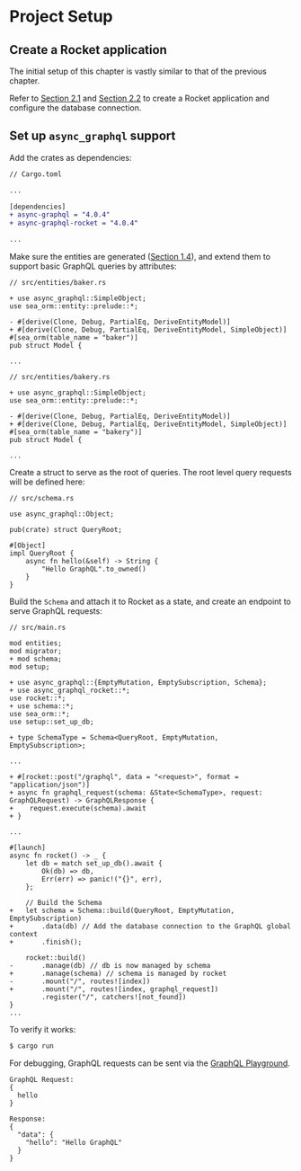 # Project Setup

## Create a Rocket application

The initial setup of this chapter is vastly similar to that of the previous chapter.

Refer to [Section 2.1](ch02-01-project-setup.md) and [Section 2.2](ch02-02-connect-to-database.md) to create a Rocket application and configure the database connection.

## Set up `async_graphql` support

Add the crates as dependencies:

```diff
// Cargo.toml

...

[dependencies]
+ async-graphql = "4.0.4"
+ async-graphql-rocket = "4.0.4"

...
```

Make sure the entities are generated ([Section 1.4](ch01-04-entity-generation.md)), and extend them to support basic GraphQL queries by attributes:

```rust, no_run
// src/entities/baker.rs

+ use async_graphql::SimpleObject;
use sea_orm::entity::prelude::*;

- #[derive(Clone, Debug, PartialEq, DeriveEntityModel)]
+ #[derive(Clone, Debug, PartialEq, DeriveEntityModel, SimpleObject)]
#[sea_orm(table_name = "baker")]
pub struct Model {

...
```

```rust, no_run
// src/entities/bakery.rs

+ use async_graphql::SimpleObject;
use sea_orm::entity::prelude::*;

- #[derive(Clone, Debug, PartialEq, DeriveEntityModel)]
+ #[derive(Clone, Debug, PartialEq, DeriveEntityModel, SimpleObject)]
#[sea_orm(table_name = "bakery")]
pub struct Model {

...
```

Create a struct to serve as the root of queries. The root level query requests will be defined here:

```rust, no_run
// src/schema.rs

use async_graphql::Object;

pub(crate) struct QueryRoot;

#[Object]
impl QueryRoot {
    async fn hello(&self) -> String {
        "Hello GraphQL".to_owned()
    }
}
```

Build the `Schema` and attach it to Rocket as a state, and create an endpoint to serve GraphQL requests:

```rust, no_run
// src/main.rs

mod entities;
mod migrator;
+ mod schema;
mod setup;

+ use async_graphql::{EmptyMutation, EmptySubscription, Schema};
+ use async_graphql_rocket::*;
use rocket::*;
+ use schema::*;
use sea_orm::*;
use setup::set_up_db;

+ type SchemaType = Schema<QueryRoot, EmptyMutation, EmptySubscription>;

...

+ #[rocket::post("/graphql", data = "<request>", format = "application/json")]
+ async fn graphql_request(schema: &State<SchemaType>, request: GraphQLRequest) -> GraphQLResponse {
+    request.execute(schema).await
+ }

...

#[launch]
async fn rocket() -> _ {
    let db = match set_up_db().await {
        Ok(db) => db,
        Err(err) => panic!("{}", err),
    };

    // Build the Schema
+   let schema = Schema::build(QueryRoot, EmptyMutation, EmptySubscription)
+       .data(db) // Add the database connection to the GraphQL global context
+       .finish();

    rocket::build()
-       .manage(db) // db is now managed by schema
+       .manage(schema) // schema is managed by rocket
-       .mount("/", routes![index])
+       .mount("/", routes![index, graphql_request])
        .register("/", catchers![not_found])
}
...
```

To verify it works:

```sh
$ cargo run
```

For debugging, GraphQL requests can be sent via the [GraphQL Playground](ch03-04-graphql-playground.md).

```
GraphQL Request:
{
  hello
}

Response:
{
  "data": {
    "hello": "Hello GraphQL"
  }
}
```

